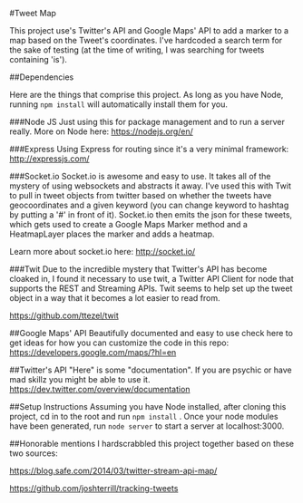 #Tweet Map

This project use's Twitter's API and Google Maps' API to add a marker to a map based on the Tweet's coordinates. I've hardcoded a search term for the sake of testing (at the time of writing, I was searching for tweets containing 'is'). 

##Dependencies

Here are the things that comprise this project. As long as you have Node, running ```npm install``` will automatically install them for you. 

###Node JS
Just using this for package management and to run a server really. More on Node here: https://nodejs.org/en/

###Express
Using Express for routing since it's a very minimal framework: http://expressjs.com/

###Socket.io
Socket.io is awesome and easy to use. It takes all of the mystery of using websockets and abstracts it away. I've used this with Twit to pull in tweet objects from twitter based on whether the tweets have geocoordinates and a given keyword (you can change keyword to hashtag by putting a '#' in front of it). Socket.io then emits the json for these tweets, which gets used to create a Google Maps Marker method and a HeatmapLayer places the marker and adds a heatmap. 

Learn more about socket.io here: http://socket.io/

###Twit
Due to the incredible mystery that Twitter's API has become cloaked in, I found it necessary to use twit, a Twitter API Client for node that supports the REST and Streaming APIs. Twit seems to help set up the tweet object in a way that it becomes a lot easier to read from. 

https://github.com/ttezel/twit

##Google Maps' API
Beautifully documented and easy to use check here to get ideas for how you can customize the code in this repo: https://developers.google.com/maps/?hl=en

##Twitter's API
"Here" is some "documentation". If you are psychic or have mad skillz you might be able to use it. https://dev.twitter.com/overview/documentation

##Setup Instructions
Assuming you have Node installed, after cloning this project, cd in to the root and run ```npm install``` . Once your node modules have been generated, run ```node server``` to start a server at localhost:3000. 

##Honorable mentions
I hardscrabbled this project together based on these two sources:

https://blog.safe.com/2014/03/twitter-stream-api-map/

https://github.com/joshterrill/tracking-tweets

